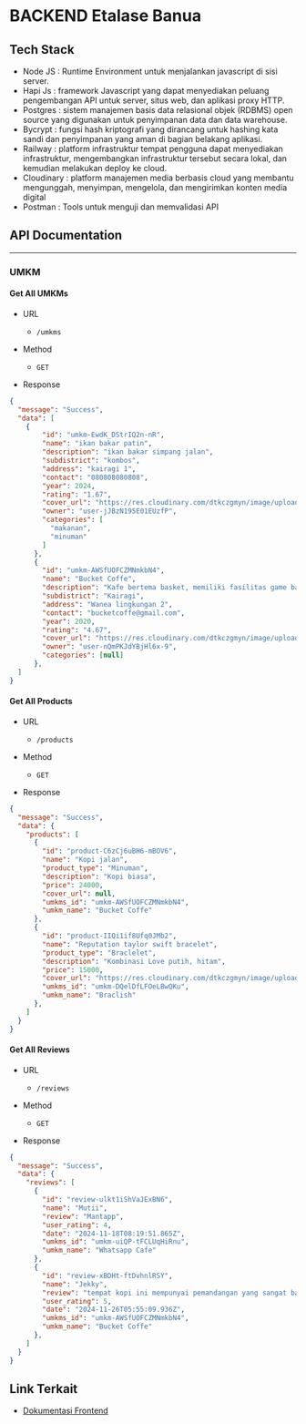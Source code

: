 # BACKEND Etalase Banua

## Tech Stack
- Node JS : Runtime Environment untuk menjalankan javascript di sisi server.
- Hapi Js : framework Javascript yang dapat menyediakan peluang pengembangan API untuk server, situs web, dan aplikasi proxy HTTP.
- Postgres : sistem manajemen basis data relasional objek (RDBMS) open source yang digunakan untuk penyimpanan data dan data warehouse.
- Bycrypt : fungsi hash kriptografi yang dirancang untuk hashing kata sandi dan penyimpanan yang aman di bagian belakang aplikasi.
- Railway : platform infrastruktur tempat pengguna dapat menyediakan infrastruktur, mengembangkan infrastruktur tersebut secara lokal, dan kemudian melakukan deploy ke cloud.
- Cloudinary : platform manajemen media berbasis cloud yang membantu mengunggah, menyimpan, mengelola, dan mengirimkan konten media digital
- Postman : Tools untuk menguji dan memvalidasi API


## API Documentation

---

### UMKM

#### Get All UMKMs

- URL
  - `/umkms`

- Method
  - `GET`

- Response
```json
{
  "message": "Success",
  "data": [
    {
        "id": "umkm-EwdK_DStrIQ2n-nR",
        "name": "ikan bakar patin",
        "description": "ikan bakar simpang jalan",
        "subdistrict": "kombos",
        "address": "kairagi 1",
        "contact": "080808080808",
        "year": 2024,
        "rating": "1.67",
        "cover_url": "https://res.cloudinary.com/dtkczgmyn/image/upload/v1732551134/.../mrtbk.jpg",
        "owner": "user-jJBzN195E01EUzfP",
        "categories": [
          "makanan",
          "minuman"
        ]
      },
      {
        "id": "umkm-AWSfUOFCZMNmkbN4",
        "name": "Bucket Coffe",
        "description": "Kafe bertema basket, memiliki fasilitas game basket",
        "subdistrict": "Kairagi",
        "address": "Wanea lingkungan 2",
        "contact": "bucketcoffe@gmail.com",
        "year": 2020,
        "rating": "4.67",
        "cover_url": "https://res.cloudinary.com/dtkczgmyn/image/upload/v1731926663/..../%E6%83%A0%E6%AF%94%E5%A3%BD%E9%AF%9B%E9%AD%9A%E7%87%92.jpg",
        "owner": "user-nQmPKJdYBjHl6x-9",
        "categories": [null]
      },
  ]
}
```

#### Get All Products

- URL
  - `/products`

- Method
  - `GET`

- Response
```json
{
  "message": "Success",
  "data": {
    "products": [
      {
        "id": "product-C6zCj6uBH6-mBOV6",
        "name": "Kopi jalan",
        "product_type": "Minuman",
        "description": "Kopi biasa",
        "price": 24000,
        "cover_url": null,
        "umkms_id": "umkm-AWSfUOFCZMNmkbN4",
        "umkm_name": "Bucket Coffe"
      },
      {
        "id": "product-IIQi1if8Ufq0JMb2",
        "name": "Reputation taylor swift bracelet",
        "product_type": "Braclelet",
        "description": "Kombinasi Love putih, hitam",
        "price": 15000,
        "cover_url": "https://res.cloudinary.com/dtkczgmyn/image/upload/v1732552799/..../Reputation%20taylor%20swift%20bracelet.jpg",
        "umkms_id": "umkm-DQelDfLFOeLBwQKu",
        "umkm_name": "Braclish"
      },
    ]
  }
}
```

#### Get All Reviews

- URL
  - `/reviews`

- Method
  - `GET`

- Response
```json
{
  "message": "Success",
  "data": {
    "reviews": [
      {
        "id": "review-ulkt1iShVaJExBN6",
        "name": "Mutii",
        "review": "Mantapp",
        "user_rating": 4,
        "date": "2024-11-18T08:19:51.865Z",
        "umkms_id": "umkm-uiQP-tFCLUqHiRnu",
        "umkm_name": "Whatsapp Cafe"
      },
      {
        "id": "review-xBDHt-ftDvhnlRSY",
        "name": "Jekky",
        "review": "tempat kopi ini mempunyai pemandangan yang sangat bagus dan makanannya juga mempunyai cita rasa yang identik. selain itu saya sangat suka karena kafe ini sesuai dengan hobi saya yaitu bermain basket",
        "user_rating": 5,
        "date": "2024-11-26T05:55:09.936Z",
        "umkms_id": "umkm-AWSfUOFCZMNmkbN4",
        "umkm_name": "Bucket Coffe"
      },
    ]
  }
}
```

## Link Terkait
- [Dokumentasi Frontend](https://github.com/mhmmdo/FE_EtaBan)
